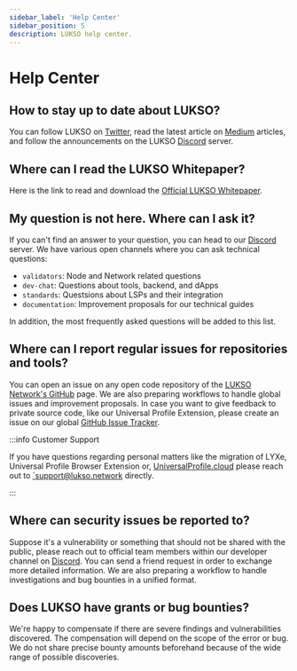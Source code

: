 ```yaml
---
sidebar_label: 'Help Center'
sidebar_position: 5
description: LUKSO help center.
---
```


# Help Center

## How to stay up to date about LUKSO?

You can follow LUKSO on [Twitter](https://twitter.com/lukso_io), read the latest article on [Medium](https://medium.com/lukso) articles, and follow the announcements on the LUKSO [Discord](https://discord.gg/lukso) server.

## Where can I read the LUKSO Whitepaper?

Here is the link to read and download the [Official LUKSO Whitepaper](https://uploads-ssl.webflow.com/629f44560745074760731ba4/62b200bfe0af12186845519a_LUKSO_Whitepaper_V1-1.pdf).

## My question is not here. Where can I ask it?

If you can't find an answer to your question, you can head to our [Discord](https://discord.gg/lukso) server. We have various open channels where you can ask technical questions:

- `validators`: Node and Network related questions
- `dev-chat`: Questions about tools, backend, and dApps
- `standards`: Questsions about LSPs and their integration
- `documentation`: Improvement proposals for our technical guides

In addition, the most frequently asked questions will be added to this list.

## Where can I report regular issues for repositories and tools?

You can open an issue on any open code repository of the [LUKSO Network's GitHub](https://github.com/lukso-network) page. We are also preparing workflows to handle global issues and improvement proposals. In case you want to give feedback to private source code, like our Universal Profile Extension, please create an issue on our global [GitHub Issue Tracker](https://github.com/lukso-network/issue-tracker).

:::info Customer Support

If you have questions regarding personal matters like the migration of LYXe, Universal Profile Browser Extension or, [UniversalProfile.cloud](https://universalprofile.cloud/) please reach out to [`support@lukso.network](mailto:support@lukso.network) directly.

:::

## Where can security issues be reported to?

Suppose it's a vulnerability or something that should not be shared with the public, please reach out to official team members within our developer channel on [Discord](https://discord.gg/lukso). You can send a friend request in order to exchange more detailed information. We are also preparing a workflow to handle investigations and bug bounties in a unified format.

## Does LUKSO have grants or bug bounties?

We're happy to compensate if there are severe findings and vulnerabilities discovered. The compensation will depend on the scope of the error or bug. We do not share precise bounty amounts beforehand because of the wide range of possible discoveries.

